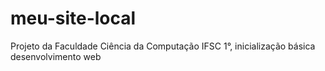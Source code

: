 # meu-site-local
 Projeto da Faculdade Ciência da Computação IFSC 1°, inicialização básica desenvolvimento web
